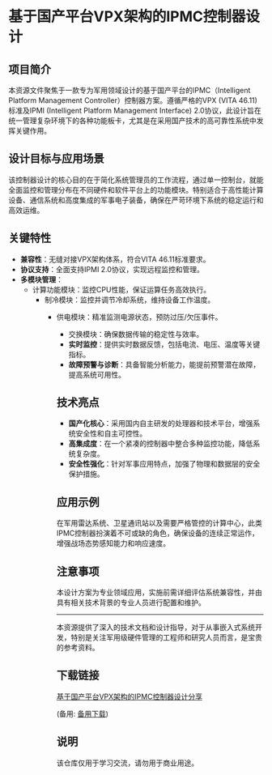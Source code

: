 # 基于国产平台VPX架构的IPMC控制器设计

## 项目简介

本资源文件聚焦于一款专为军用领域设计的基于国产平台的IPMC（Intelligent Platform Management Controller）控制器方案。遵循严格的VPX (VITA 46.11)标准及IPMI (Intelligent Platform Management Interface) 2.0协议，此设计旨在统一管理复杂环境下的各种功能板卡，尤其是在采用国产技术的高可靠性系统中发挥关键作用。

## 设计目标与应用场景

该控制器设计的核心目的在于简化系统管理员的工作流程，通过单一控制台，就能全面监控和管理分布在不同硬件和软件平台上的功能模块。特别适合于高性能计算设备、通信系统和高度集成的军事电子装备，确保在严苛环境下系统的稳定运行和高效运维。

## 关键特性

- **兼容性**：无缝对接VPX架构体系，符合VITA 46.11标准要求。
- **协议支持**：全面支持IPMI 2.0协议，实现远程监控和管理。
- **多模块管理**：
    - 计算功能模块：监控CPU性能，保证运算任务高效执行。
        - 制冷模块：监控并调节冷却系统，维持设备工作温度。
            - 供电模块：精准监测电源状态，预防过压/欠压事件。
                - 交换模块：确保数据传输的稳定性与效率。
                - **实时监控**：提供实时数据反馈，包括电流、电压、温度等关键指标。
                - **故障预警与诊断**：具备智能分析能力，能提前预警潜在故障，提高系统可用性。

                ## 技术亮点

                - **国产化核心**：采用国内自主研发的处理器和技术平台，增强系统安全性和自主可控性。
                - **高集成度**：在一个紧凑的控制器中整合多种监控功能，降低系统复杂度。
                - **安全性强化**：针对军事应用特点，加强了物理和数据层的安全保护措施。

                ## 应用示例

                在军用雷达系统、卫星通讯站以及需要严格管控的计算中心，此类IPMC控制器扮演着不可或缺的角色，确保设备的连续正常运作，增强战场态势感知能力和响应速度。

                ## 注意事项

                本设计方案为专业领域应用，实施前需详细评估系统兼容性，并由具有相关技术背景的专业人员进行配置和维护。

                ---

                本资源提供了深入的技术文档和设计指导，对于从事嵌入式系统开发，特别是关注军用级硬件管理的工程师和研究人员而言，是宝贵的参考资料。

                ## 下载链接
                [基于国产平台VPX架构的IPMC控制器设计分享](https://pan.quark.cn/s/5fb47c81d67c) 

                (备用: [备用下载](https://pan.baidu.com/s/1mqmFKnFobj7AdPIoqhkrEw?pwd=1234))

                ## 说明

                该仓库仅用于学习交流，请勿用于商业用途。
